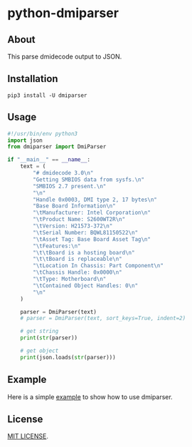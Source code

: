 # python-dmiparser

## About

This parse dmidecode output to JSON.

## Installation

```shell
pip3 install -U dmiparser
```

## Usage

```python
#!/usr/bin/env python3
import json
from dmiparser import DmiParser

if "__main__" == __name__:
    text = (
        "# dmidecode 3.0\n"
        "Getting SMBIOS data from sysfs.\n"
        "SMBIOS 2.7 present.\n"
        "\n"
        "Handle 0x0003, DMI type 2, 17 bytes\n"
        "Base Board Information\n"
        "\tManufacturer: Intel Corporation\n"
        "\tProduct Name: S2600WT2R\n"
        "\tVersion: H21573-372\n"
        "\tSerial Number: BQWL81150522\n"
        "\tAsset Tag: Base Board Asset Tag\n"
        "\tFeatures:\n"
        "\t\tBoard is a hosting board\n"
        "\t\tBoard is replaceable\n"
        "\tLocation In Chassis: Part Component\n"
        "\tChassis Handle: 0x0000\n"
        "\tType: Motherboard\n"
        "\tContained Object Handles: 0\n"
        "\n"
    )

    parser = DmiParser(text)
    # parser = DmiParser(text, sort_keys=True, indent=2)

    # get string
    print(str(parser))

    # get object
    print(json.loads(str(parser)))
```

## Example

Here is a simple [example](https://github.com/Arondight/python-dmiparser/blob/master/examples/dmidecode.py) to show how to use dmiparser.

## License

[MIT LICENSE](https://github.com/Arondight/python-dmiparser/blob/master/LICENSE).
